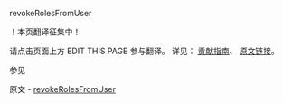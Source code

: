  revokeRolesFromUser

 ！本页翻译征集中！

请点击页面上方 EDIT THIS PAGE 参与翻译。
详见：
[贡献指南]( https://github.com/JinMuInfo/MongoDB-Manual-zh/blob/master/CONTRIBUTING.md )、
[原文链接](  https://docs.mongodb.com/manual/reference/command/revokeRolesFromUser/  )。

 参见

原文 - [revokeRolesFromUser]( https://docs.mongodb.com/manual/reference/command/revokeRolesFromUser/ )

